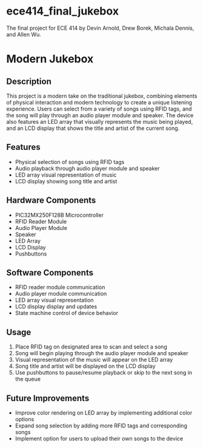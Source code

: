 # ece414_final_jukebox
The final project for ECE 414 by Devin Arnold, Drew Borek, Michala Dennis, and Allen Wu.


<div class="markdown prose w-full break-words dark:prose-invert light"><h1>Modern Jukebox</h1><h2>Description</h2><p>This project is a modern take on the traditional jukebox, combining elements of physical interaction and modern technology to create a unique listening experience. Users can select from a variety of songs using RFID tags, and the song will play through an audio player module and speaker. The device also features an LED array that visually represents the music being played, and an LCD display that shows the title and artist of the current song.</p><h2>Features</h2><ul><li>Physical selection of songs using RFID tags</li><li>Audio playback through audio player module and speaker</li><li>LED array visual representation of music</li><li>LCD display showing song title and artist</li></ul><h2>Hardware Components</h2><ul><li>PIC32MX250F128B Microcontroller</li><li>RFID Reader Module</li><li>Audio Player Module</li><li>Speaker</li><li>LED Array</li><li>LCD Display</li><li>Pushbuttons</li></ul><h2>Software Components</h2><ul><li>RFID reader module communication</li><li>Audio player module communication</li><li>LED array visual representation</li><li>LCD display display and updates</li><li>State machine control of device behavior</li></ul><h2>Usage</h2><ol><li>Place RFID tag on designated area to scan and select a song</li><li>Song will begin playing through the audio player module and speaker</li><li>Visual representation of the music will appear on the LED array</li><li>Song title and artist will be displayed on the LCD display</li><li>Use pushbuttons to pause/resume playback or skip to the next song in the queue</li></ol><h2>Future Improvements</h2><ul><li>Improve color rendering on LED array by implementing additional color options</li><li>Expand song selection by adding more RFID tags and corresponding songs</li><li>Implement option for users to upload their own songs to the device</li></ul></div>
